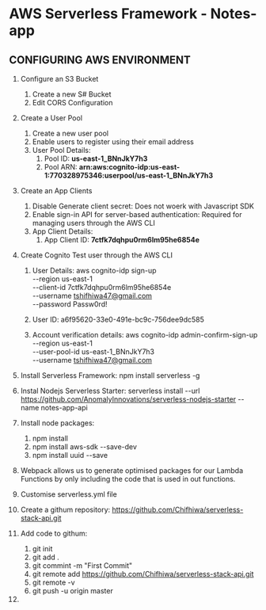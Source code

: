 # AWS Serverless Framework - Notes-app

## CONFIGURING AWS ENVIRONMENT

1. Configure an S3 Bucket
   1. Create a new S# Bucket
   2. Edit CORS Configuration

2. Create a User Pool
   1. Create a new user pool
   2. Enable users to register using their email address
   3. User Pool Details:
      1. Pool ID:  **us-east-1_BNnJkY7h3**
      2. Pool ARN:  **arn:aws:cognito-idp:us-east-1:770328975346:userpool/us-east-1_BNnJkY7h3**

3. Create an App Clients
   1. Disable Generate client secret: Does not woerk with Javascript SDK
   2. Enable sign-in API for server-based authentication: Required for managing users through the AWS CLI
   3. App Client Details:
      1. App Client ID: **7ctfk7dqhpu0rm6lm95he6854e**

4. Create Cognito Test user through the AWS CLI
   1. User Details:
    aws cognito-idp sign-up \
    --region us-east-1 \
    --client-id 7ctfk7dqhpu0rm6lm95he6854e \
    --username tshifhiwa47@gmail.com \
    --password Passw0rd!

   2. User ID: a6f95620-33e0-491e-bc9c-756dee9dc585
   3. Account verification details:
   aws cognito-idp admin-confirm-sign-up \
    --region us-east-1 \
    --user-pool-id us-east-1_BNnJkY7h3\
    --username tshifhiwa47@gmail.com

5. Install Serverless Framework: npm install serverless -g
6. Instal Nodejs Serverless Starter: serverless install --url https://github.com/AnomalyInnovations/serverless-nodejs-starter --name notes-app-api
7. Install node packages:
   1. npm install
   2. npm install aws-sdk --save-dev
   3. npm install uuid --save
8. Webpack allows us to generate optimised packages for our Lambda Functions by only including the code that is used in out functions.
9. Customise serverless.yml file
10. Create a githum repository: https://github.com/Chifhiwa/serverless-stack-api.git
11. Add code to githum:
    1.  git init
    2.  git add .
    3.  git commint -m "First Commit"
    4.  git remote add https://github.com/Chifhiwa/serverless-stack-api.git
    5.  git remote -v
    6.  git push -u origin master

12. 